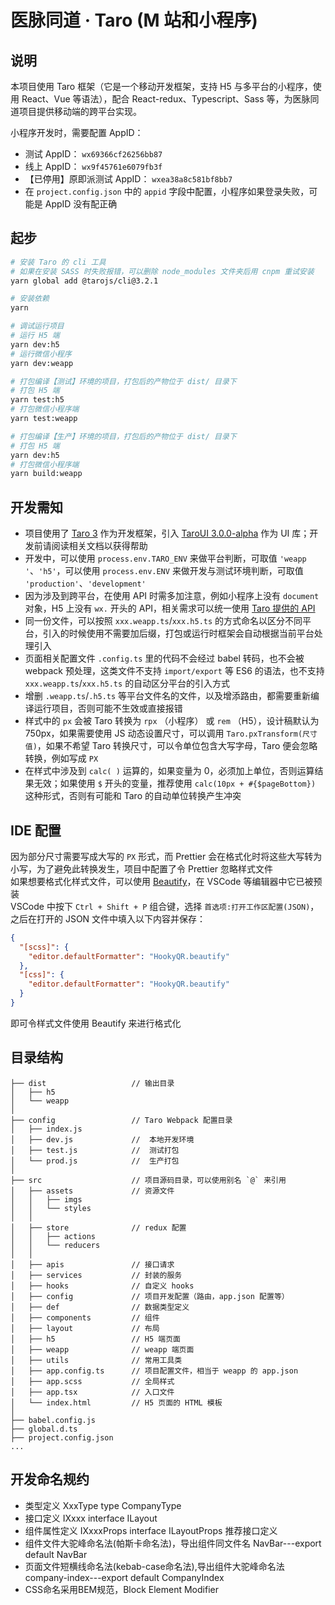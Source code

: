 # 医脉同道 · Taro (M 站和小程序)

## 说明

本项目使用 Taro 框架（它是一个移动开发框架，支持 H5 与多平台的小程序，使用 React、Vue 等语法），配合 React-redux、Typescript、Sass 等，为医脉同道项目提供移动端的跨平台实现。  

小程序开发时，需要配置 AppID：  

- 测试 AppID： `wx69366cf26256bb87`
- 线上 AppID： `wx9f45761e6079fb3f`
- 【已停用】原即派测试 AppID： `wxea38a8c581bf8bb7`
- 在 `project.config.json` 中的 `appid` 字段中配置，小程序如果登录失败，可能是 AppID 没有配正确

## 起步

```bash
# 安装 Taro 的 cli 工具
# 如果在安装 SASS 时失败报错，可以删除 node_modules 文件夹后用 cnpm 重试安装
yarn global add @tarojs/cli@3.2.1

# 安装依赖
yarn

# 调试运行项目
# 运行 H5 端
yarn dev:h5
# 运行微信小程序
yarn dev:weapp

# 打包编译【测试】环境的项目，打包后的产物位于 dist/ 目录下
# 打包 H5 端
yarn test:h5
# 打包微信小程序端
yarn test:weapp

# 打包编译【生产】环境的项目，打包后的产物位于 dist/ 目录下
# 打包 H5 端
yarn dev:h5
# 打包微信小程序端
yarn build:weapp
```

## 开发需知

- 项目使用了 [Taro 3](https://taro-docs.jd.com/taro/docs/README) 作为开发框架，引入 [TaroUI 3.0.0-alpha](https://taro-ui.jd.com/#/docs/introduction) 作为 UI 库；开发前请阅读相关文档以获得帮助
- 开发中，可以使用 `process.env.TARO_ENV` 来做平台判断，可取值 `'weapp '`、`'h5'`，可以使用 `process.env.ENV` 来做开发与测试环境判断，可取值 `'production'`、`'development'`
- 因为涉及到跨平台，在使用 API 时需多加注意，例如小程序上没有 `document` 对象，H5 上没有 `wx.` 开头的 API，相关需求可以统一使用 [Taro 提供的 API](https://taro-docs.jd.com/taro/docs/apis/about/desc/)
- 同一份文件，可以按照 `xxx.weapp.ts`/`xxx.h5.ts` 的方式命名以区分不同平台，引入的时候使用不需要加后缀，打包或运行时框架会自动根据当前平台处理引入
- 页面相关配置文件 `.config.ts` 里的代码不会经过 babel 转码，也不会被 webpack 预处理，这类文件不支持 `import/export` 等 ES6 的语法，也不支持 `xxx.weapp.ts`/`xxx.h5.ts` 的自动区分平台的引入方式
- 增删 `.weapp.ts`/`.h5.ts` 等平台文件名的文件，以及增添路由，都需要重新编译运行项目，否则可能不生效或直接报错
- 样式中的 `px` 会被 Taro 转换为 `rpx` （小程序） 或 `rem` （H5），设计稿默认为 750px，如果需要使用 JS 动态设置尺寸，可以调用 `Taro.pxTransform(尺寸值)`，如果不希望 Taro 转换尺寸，可以令单位包含大写字母，Taro 便会忽略转换，例如写成 `PX`
- 在样式中涉及到 `calc( )` 运算的，如果变量为 0，必须加上单位，否则运算结果无效；如果使用 `$` 开头的变量，推荐使用 `calc(10px + #{$pageBottom})` 这种形式，否则有可能和 Taro 的自动单位转换产生冲突

## IDE 配置

因为部分尺寸需要写成大写的 `PX` 形式，而 Prettier 会在格式化时将这些大写转为小写，为了避免此转换发生，项目中配置了令 Prettier 忽略样式文件  
如果想要格式化样式文件，可以使用 [Beautify](https://marketplace.visualstudio.com/items?itemName=HookyQR.beautify)，在 VSCode 等编辑器中它已被预装  
VSCode 中按下 `Ctrl + Shift + P` 组合键，选择 `首选项:打开工作区配置(JSON)`，之后在打开的 JSON 文件中填入以下内容并保存：  
```json
{
  "[scss]": {
    "editor.defaultFormatter": "HookyQR.beautify"
  },
  "[css]": {
    "editor.defaultFormatter": "HookyQR.beautify"
  }
}
```
即可令样式文件使用 Beautify 来进行格式化  

## 目录结构

    ├── dist                   // 输出目录  
    │   ├── h5  
    │   └── weapp  
    │  
    ├── config                 // Taro Webpack 配置目录  
    │   ├── index.js
    │   ├── dev.js             //  本地开发环境
    │   ├── test.js            //  测试打包
    │   └── prod.js            //  生产打包
    │  
    ├── src                    // 项目源码目录，可以使用别名 `@` 来引用
    │   ├── assets             // 资源文件
    │   │   ├── imgs  
    │   │   └── styles  
    │   │  
    │   ├── store              // redux 配置
    │   │   ├── actions
    │   │   └── reducers
    │   │
    │   ├── apis               // 接口请求
    │   ├── services           // 封装的服务
    │   ├── hooks              // 自定义 hooks
    │   ├── config             // 项目开发配置（路由，app.json 配置等）
    │   ├── def                // 数据类型定义
    │   ├── components         // 组件
    │   ├── layout             // 布局
    │   ├── h5                 // H5 端页面
    │   ├── weapp              // weapp 端页面
    │   ├── utils              // 常用工具类
    │   ├── app.config.ts      // 项目配置文件，相当于 weapp 的 app.json
    │   ├── app.scss           // 全局样式
    │   ├── app.tsx            // 入口文件
    │   └── index.html         // H5 页面的 HTML 模板
    │
    ├── babel.config.js
    ├── global.d.ts
    ├── project.config.json
    ...

## 开发命名规约
- 类型定义      XxxType             type CompanyType           
- 接口定义      IXxxx               interface ILayout
- 组件属性定义  IXxxxProps           interface ILayoutProps 推荐接口定义
- 组件文件大驼峰命名法(帕斯卡命名法)，导出组件同文件名    NavBar---export default NavBar
- 页面文件短横线命名法(kebab-case命名法),导出组件大驼峰命名法 company-index---export default CompanyIndex
- CSS命名采用BEM规范，Block Element Modifier
